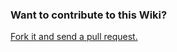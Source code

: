### Want to contribute to this Wiki?

[Fork it and send a pull request.](https://github.com/Lab0ne/openholdem-wiki)